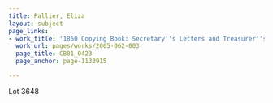 ```yaml
---
title: Pallier, Eliza
layout: subject
page_links:
- work_title: '1860 Copying Book: Secretary''s Letters and Treasurer''s Letters, 2005.062.003  '
  work_url: pages/works/2005-062-003
  page_title: CB01_0423
  page_anchor: page-1133915

---
```

<p>Lot 3648</p>